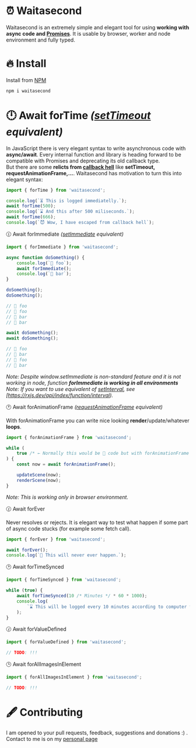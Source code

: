 # ⏰ Waitasecond

Waitasecond is an extremely simple and elegant tool for using **working with async code and [Promises](https://developer.mozilla.org/en-US/docs/Web/JavaScript/Reference/Global_Objects/Promise)**. It is usable by browser, worker and node environment and fully typed.

# 🔥 Install

Install from [NPM](https://www.npmjs.com/package/waitasecond)

```bash
npm i waitasecond
```

# 🕛 Await forTime _([setTimeout](https://developer.mozilla.org/en-US/docs/Web/API/setTimeout) equivalent)_

In JavaScript there is very elegant syntax to write asynchronous code with **async/await**. Every internal function and library is heading forward to be compatible with Promises and deprecating its old callback type.  
But there are some **relicts from [callback hell](http://callbackhell.com/)** like **setTimeout, requestAnimationFrame,...**. Waitasecond has motivation to turn this into elegant syntax:

```typescript
import { forTime } from 'waitasecond';

console.log(`⏳ This is logged immediatelly.`);
await forTime(500);
console.log(`⌛ And this after 500 miliseconds.`);
await forTime(666);
console.log(`😈 Wow, I have escaped from callback hell`);
```

🕧 Await forImmediate _([setImmediate](https://developer.mozilla.org/en-US/docs/Web/API/Window/setImmediate) equivalent)_

```typescript
import { forImmediate } from 'waitasecond';

async function doSomething() {
    console.log(`🍏 foo`);
    await forImmediate();
    console.log(`🍎 bar`);
}

doSomething();
doSomething();

// 🍏 foo
// 🍏 foo
// 🍎 bar
// 🍎 bar

await doSomething();
await doSomething();

// 🍏 foo
// 🍎 bar
// 🍏 foo
// 🍎 bar
```

_Note: Despite window.setImmediate is non-standard feature and it is not working in node, function **forImmediate is working in all environments**_
_Note: If you want to use equivalent of [setInterval](https://developer.mozilla.org/en-US/docs/Web/API/setInterval), see [https://rxjs.dev/api/index/function/interval)._

🕐 Await forAnimationFrame _([requestAnimationFrame](https://developer.mozilla.org/en-US/docs/Web/API/window/requestAnimationFrame) equivalent)_

With forAnimationFrame you can write nice looking **render**/update/whatever **loops**.

```typescript
import { forAnimationFrame } from 'waitasecond';

while (
    true /* ← Normally this would be 💩 code but with forAnimationFrame it is nicer syntax version of requestAnimationFrame*/
) {
    const now = await forAnimationFrame();

    updateScene(now);
    renderScene(now);
}
```

_Note: This is working only in browser environment._

🕜 Await forEver

Never resolves or rejects. It is elegant way to test what happen if some part of async code stucks (for example some fetch call).

```typescript
import { forEver } from 'waitasecond';

await forEver();
console.log(`🧟 This will never ever happen.`);
```

🕑 Await forTimeSynced

```typescript
import { forTimeSynced } from 'waitasecond';

while (true) {
    await forTimeSynced(10 /* Minutes */ * 60 * 1000);
    console.log(
        `⌛ This will be logged every 10 minutes according to computer time. So it fires for example on 12:00, 12:10, 12:20,...`,
    );
}
```

🕝 Await forValueDefined

```typescript
import { forValueDefined } from 'waitasecond';

// TODO: !!!
```

🕒 Await forAllImagesInElement

```typescript
import { forAllImagesInElement } from 'waitasecond';

// TODO: !!!
```

# 🖋️ Contributing

I am opened to your pull requests, feedback, suggestions and donations :) . Contact to me is on my [personal page](https://www.pavolhejny.com)
